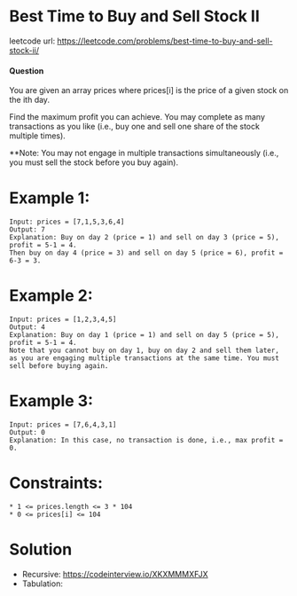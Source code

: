 # Best Time to Buy and Sell Stock II
 
leetcode url: https://leetcode.com/problems/best-time-to-buy-and-sell-stock-ii/
 
#### Question
You are given an array prices where prices[i] is the price of a given stock on the ith day.

Find the maximum profit you can achieve. You may complete as many transactions as you like (i.e., buy one and sell one share of the stock multiple times).

**Note: You may not engage in multiple transactions simultaneously (i.e., you must sell the stock before you buy again).

 
# Example 1:

```
Input: prices = [7,1,5,3,6,4]
Output: 7
Explanation: Buy on day 2 (price = 1) and sell on day 3 (price = 5), profit = 5-1 = 4.
Then buy on day 4 (price = 3) and sell on day 5 (price = 6), profit = 6-3 = 3.
 ```
 
 # Example 2:

```
Input: prices = [1,2,3,4,5]
Output: 4
Explanation: Buy on day 1 (price = 1) and sell on day 5 (price = 5), profit = 5-1 = 4.
Note that you cannot buy on day 1, buy on day 2 and sell them later, as you are engaging multiple transactions at the same time. You must sell before buying again.
```

 # Example 3:

```
Input: prices = [7,6,4,3,1]
Output: 0
Explanation: In this case, no transaction is done, i.e., max profit = 0.
```

# Constraints:

```
* 1 <= prices.length <= 3 * 104
* 0 <= prices[i] <= 104
 ```
 
# Solution
* Recursive: https://codeinterview.io/XKXMMMXFJX
* Tabulation: 